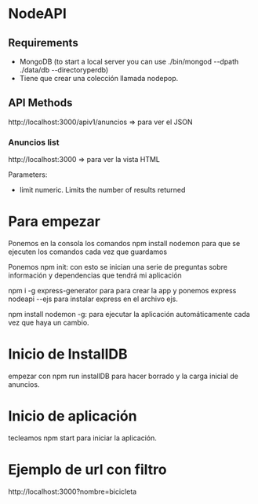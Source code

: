 # NodeAPI

## Requirements

* MongoDB (to start a local server you can use ./bin/mongod --dpath ./data/db --directoryperdb)
* Tiene que crear una colección llamada nodepop.

## API Methods

http://localhost:3000/apiv1/anuncios  => para ver el JSON


### Anuncios list

http://localhost:3000                 => para ver la vista HTML

Parameters:

* limit numeric. Limits the number of results returned

# Para empezar

Ponemos en la consola los comandos npm install nodemon para que se ejecuten los comandos cada vez que guardamos

Ponemos npm init: con esto se inician una serie de preguntas sobre información y dependencias que tendrá mi aplicación

npm i -g express-generator para para crear la app y ponemos express nodeapi --ejs para instalar express en el archivo ejs.

npm install nodemon -g: para ejecutar la aplicación automáticamente cada vez que haya un cambio.

# Inicio de InstallDB

empezar con npm run installDB para hacer borrado y la carga inicial de anuncios.

# Inicio de aplicación

tecleamos npm start para iniciar la aplicación.

# Ejemplo de url con filtro

http://localhost:3000?nombre=bicicleta


